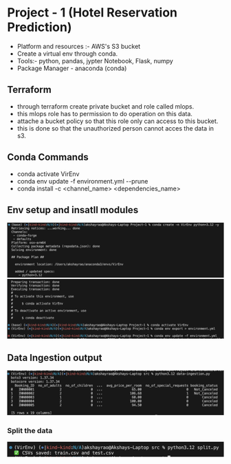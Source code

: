# Project - 1 (Hotel Reservation Prediction)

- Platform and resources :- AWS's S3 bucket
- Create a virtual env through conda.
- Tools:- python, pandas, jypter Notebook, Flask, numpy
- Package Manager - anaconda (conda)

## Terraform 
- through terraform create private bucket and role called mlops.
- this mlops role has to permission to do operation on this data.
- attache a bucket policy so that this role only can access to this bucket.
- this is done so that the unauthorized person cannot acces the data in s3.

## Conda Commands
- conda activate VirEnv
- conda env update -f environment.yml --prune
- conda install -c <channel_name> <dependencies_name>

## Env setup and insatll modules
![create virtual env](images/create_virtual_env_with_conda.png)
![activate and insatll](images/venv_activate_and_module_install.png)

## Data Ingestion output
![Result](images/data-ingestiion.png)

### Split the data
![split](images/split.png)



